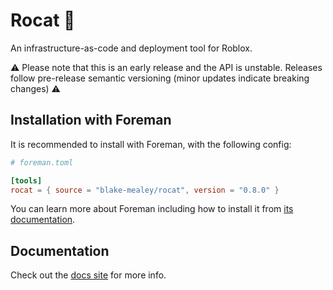 # Rocat 🚀

An infrastructure-as-code and deployment tool for Roblox.

⚠ Please note that this is an early release and the API is unstable. Releases follow pre-release
semantic versioning (minor updates indicate breaking changes) ⚠

## Installation with Foreman

It is recommended to install with Foreman, with the following config:

```toml
# foreman.toml

[tools]
rocat = { source = "blake-mealey/rocat", version = "0.8.0" }
```

You can learn more about Foreman including how to install it from [its
documentation](https://github.com/Roblox/foreman#readme).

## Documentation

Check out the [docs site](https://rocat-docs.vercel.app) for more info.
